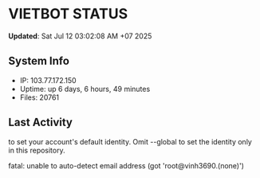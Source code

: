 # VIETBOT STATUS
**Updated**: Sat Jul 12 03:02:08 AM +07 2025

## System Info
- IP: 103.77.172.150
- Uptime: up 6 days, 6 hours, 49 minutes
- Files: 20761

## Last Activity

to set your account's default identity.
Omit --global to set the identity only in this repository.

fatal: unable to auto-detect email address (got 'root@vinh3690.(none)')
